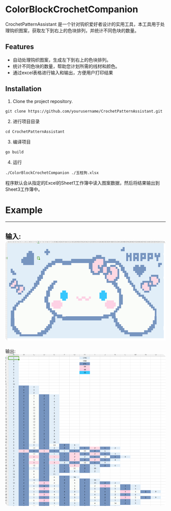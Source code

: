 # ColorBlockCrochetCompanion

CrochetPatternAssistant 是一个针对钩织爱好者设计的实用工具，本工具用于处理钩织图案，获取左下到右上的色块排列，并统计不同色块的数量。

## Features

- 自动处理钩织图案，生成左下到右上的色块排列。
- 统计不同色块的数量，帮助您计划所需的线材和颜色。
- 通过excel表格进行输入和输出，方便用户打印结果

## Installation

1. Clone the project repository.

```shell
git clone https://github.com/yourusername/CrochetPatternAssistant.git
```

2. 进行项目目录

```shell
cd CrochetPatternAssistant
```

3. 编译项目

```shell
go build
```

4. 运行

```shell
./ColorBlockCrochetCompanion ./玉桂狗.xlsx
```
程序默认会从指定的Excel的Sheet1工作簿中读入图案数据，然后将结果输出到Sheet3工作簿中。

# Example
---
输入: <br>
![img.png](doc/input.png)
---
输出: <br>
![img_1.png](doc/output.png)